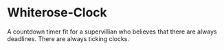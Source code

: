 # Whiterose-Clock
A countdown timer fit for a supervillian who believes that there are always deadlines. There are always ticking clocks.
